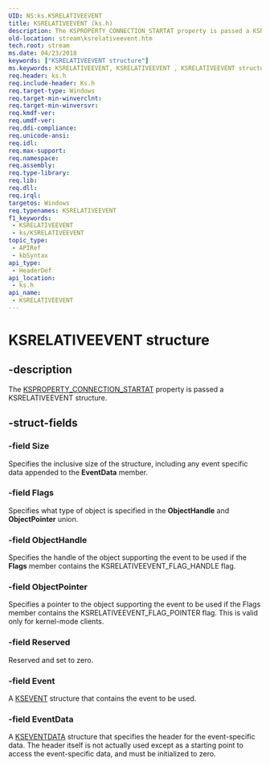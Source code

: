 ```yaml
---
UID: NS:ks.KSRELATIVEEVENT
title: KSRELATIVEEVENT (ks.h)
description: The KSPROPERTY_CONNECTION_STARTAT property is passed a KSRELATIVEEVENT structure.
old-location: stream\ksrelativeevent.htm
tech.root: stream
ms.date: 04/23/2018
keywords: ["KSRELATIVEEVENT structure"]
ms.keywords: KSRELATIVEEVENT, KSRELATIVEEVENT , KSRELATIVEEVENT structure [Streaming Media Devices], ks-struct_d79f6a15-6e44-4d81-b4f1-c113cbc2ee79.xml, ks/KSRELATIVEEVENT, stream.ksrelativeevent
req.header: ks.h
req.include-header: Ks.h
req.target-type: Windows
req.target-min-winverclnt: 
req.target-min-winversvr: 
req.kmdf-ver: 
req.umdf-ver: 
req.ddi-compliance: 
req.unicode-ansi: 
req.idl: 
req.max-support: 
req.namespace: 
req.assembly: 
req.type-library: 
req.lib: 
req.dll: 
req.irql: 
targetos: Windows
req.typenames: KSRELATIVEEVENT
f1_keywords:
 - KSRELATIVEEVENT
 - ks/KSRELATIVEEVENT
topic_type:
 - APIRef
 - kbSyntax
api_type:
 - HeaderDef
api_location:
 - ks.h
api_name:
 - KSRELATIVEEVENT
---
```


# KSRELATIVEEVENT structure


## -description

The <a href="/windows-hardware/drivers/stream/ksproperty-connection-startat">KSPROPERTY_CONNECTION_STARTAT</a> property is passed a KSRELATIVEEVENT structure.

## -struct-fields

### -field Size

Specifies the inclusive size of the structure, including any event specific data appended to the <b>EventData</b> member.

### -field Flags

Specifies what type of object is specified in the <b>ObjectHandle</b> and <b>ObjectPointer</b> union.

### -field ObjectHandle

Specifies the handle of the object supporting the event to be used if the <b>Flags</b> member contains the KSRELATIVEEVENT_FLAG_HANDLE flag.

### -field ObjectPointer

Specifies a pointer to the object supporting the event to be used if the Flags member contains the KSRELATIVEEVENT_FLAG_POINTER flag. This is valid only for kernel-mode clients.

### -field Reserved

Reserved and set to zero.

### -field Event

A <a href="/windows-hardware/drivers/stream/ksevent-structure">KSEVENT</a> structure that contains the event to be used.

### -field EventData

A <a href="/windows-hardware/drivers/ddi/ks/ns-ks-kseventdata">KSEVENTDATA</a> structure that specifies the header for the event-specific data. The header itself is not actually used except as a starting point to access the event-specific data, and must be initialized to zero.

